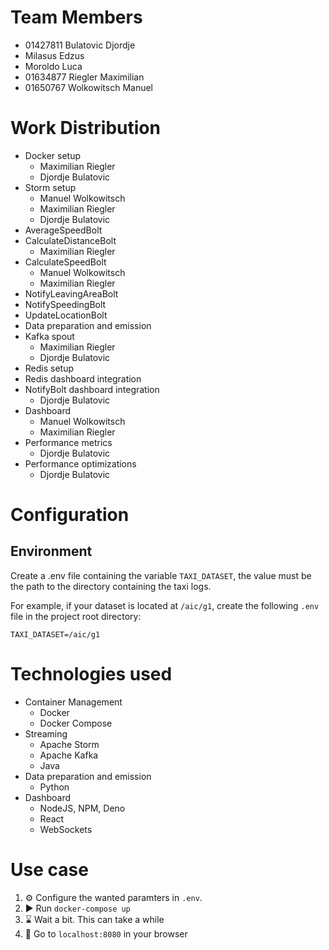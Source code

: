 # Team Members
- 01427811 Bulatovic Djordje
- Milasus Edzus
- Moroldo Luca
- 01634877 Riegler Maximilian
- 01650767 Wolkowitsch Manuel 

# Work Distribution
- Docker setup
    - Maximilian Riegler
    - Djordje Bulatovic
- Storm setup
    - Manuel Wolkowitsch
    - Maximilian Riegler
    - Djordje Bulatovic
- AverageSpeedBolt
- CalculateDistanceBolt
    - Maximilian Riegler
- CalculateSpeedBolt
    - Manuel Wolkowitsch
    - Maximilian Riegler
- NotifyLeavingAreaBolt
- NotifySpeedingBolt
- UpdateLocationBolt
- Data preparation and emission
- Kafka spout
    - Maximilian Riegler
    - Djordje Bulatovic
- Redis setup
- Redis dashboard integration
- NotifyBolt dashboard integration
    - Djordje Bulatovic
- Dashboard
    - Manuel Wolkowitsch
    - Maximilian Riegler
- Performance metrics
    - Djordje Bulatovic
- Performance optimizations
    - Djordje Bulatovic

# Configuration

## Environment
Create a .env file containing the variable `TAXI_DATASET`, the value must be the path to the directory containing the taxi logs.

For example, if your dataset is located at `/aic/g1`, create the following `.env` file in the project root directory:
```
TAXI_DATASET=/aic/g1
```

# Technologies used
- Container Management
    - Docker
    - Docker Compose
- Streaming
    - Apache Storm
    - Apache Kafka
    - Java
- Data preparation and emission
    - Python
- Dashboard
    - NodeJS, NPM, Deno
    - React
    - WebSockets

# Use case

1. ⚙ Configure the wanted paramters in `.env`.
2. ▶ Run `docker-compose up` 
3. ⌛ Wait a bit. This can take a while 
4. 🥳 Go to `localhost:8080` in your browser